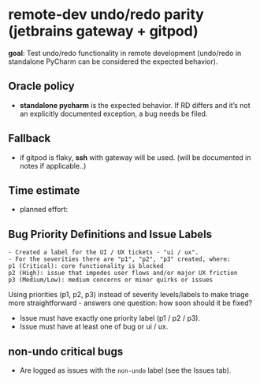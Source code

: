 # remote‑dev undo/redo parity (jetbrains gateway + gitpod)

**goal**: Test undo/redo functionality in remote development (undo/redo in standalone PyCharm can be considered the expected behavior).

<!--
## how to read this repo
- `/plan/ScopeMatrix.md` — what will be tested (scope) and how deep (L1/L2/L3 where L3 is the deepest)
- `/plan/TestPlan.md` — short plan: objective, envs, entry/exit, evidence
- `/cases/` — one markdown per test case
- `/summary/SummaryMatrix.md` — one-line status per test
- `/env/rd_env_snapshot.txt` — environment snapshot (server + controller)
-->

## Oracle policy
- **standalone pycharm** is the expected behavior. If RD differs and it’s not an explicitly documented exception, a bug needs be filed.

## Fallback
- if gitpod is flaky, **ssh** with gateway will be used. (will be documented in notes if applicable..)

## Time estimate
- planned effort: 

## Bug Priority Definitions and Issue Labels
    - Created a label for the UI / UX tickets - "ui / ux".
    - For the severities there are "p1", "p2", "p3" created, where:
    p1 (Critical): core functionality is blocked
    p2 (High): issue that impedes user flows and/or major UX friction
    p3 (Medium/Low): medium concerns or minor quirks or issues

Using priorities (p1, p2, p3) instead of severity levels/labels to make triage more straightforward - answers one question: how soon should it be fixed?
- Issue must have exactly one priority label (p1 / p2 / p3).
- Issue must have at least one of bug or ui / ux.
## non-undo critical bugs
- Are logged as issues with the `non-undo` label (see the Issues tab).
